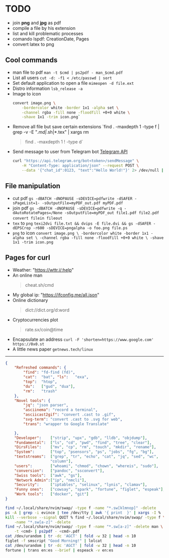 # TODO

- join **png** and **jpg** as pdf
- compile a file by his extension
- list and kill problematic processes
- comando lspdf: CreationDate, Pages
- convert latex to png

## Cool commands

- man file to pdf
    `man -t $cmd | ps2pdf - man_$cmd.pdf`
- List all users
    `cut -d: -f1 < /etc/passwd | sort`
- Set default application to open a file
    `mimeopen -d file.ext`
- Distro information
    `lsb_release -a`
- Image to icon
    ```bash
    convert image.png \
        -bordercolor white -border 1x1 -alpha set \
        -channel rgba -fill none -floodfill +0+0 white \
        -shave 1x1 -trim icon.png`
    ```
- Remove all file but save certain extensions
    `find . -maxdepth 1 -type f | grep -v -E "*.md|*.sh|*.tex" | xargs rm
  > find . -maxdepth 1 ! -type d`
- Send message to user from Telegram bot
    [Telegram API](https://core.telegram.org/bots/api)
    ```bash
    curl "https://api.telegram.org/bot<token>/sendMessage" \
        -H "Content-Type: application/json" --request POST \
        --data '{"chat_id":0123, "text":"Hello World!"}' 2> /dev/null | jq
    ```

## File manipulation

- cut pdf
    `gs -dBATCH -dNOPAUSE -sDEVICE=pdfwrite -dSAFER -sPageList=1-
    -sOutputFile=myPDF_out.pdf myPDF.pdf`
- join pdf
    `gs -dBATCH -dNOPAUSE -sDEVICE=pdfwrite -q -dAutoRotatePages=/None
    -sOutputFile=myPDF_out file1.pdf file2.pdf`
    `convert filein fileout`
- `tex` to `png`
    `texi2dvi file.txt && dvips -E file.dvi &&
    gs -dSAFER -dEPSCrop -r600 -sDEVICE=pngalpha -o foo.png file.ps`
- `png` to icon
    `convert image.png \
        -bordercolor white -border 1x1 -alpha set \
        -channel rgba -fill none -floodfill +0+0 white \
        -shave 1x1 -trim icon.png`

## Pages for curl

- Weather: "https://wttr.i/:help"
- An online man
  > cheat.sh/cmd
- My global ip: "https://ifconfig.me/all.json"
- Online dictionary
  > dict://dict.org/d:word
- Cryptocurrencies plot
  > rate.sx/coin@time
- Encapsulate an address
    `curl -F 'shorten=https://www.google.com' https://0x0.st`
- A little news paper
    `getnews.tech/linux`

---

```json
{
    "Refreshed commands": {
        "find": "fd-find (fd)",
        "cat":  "bat", "ls":   "exa",
        "top":  "htop",
        "du":   ["gud", "dua"],
        "rm":   "trash"
    },
    "Novel tools": {
        "jq": "json parser",
        "asciinema": "record a terminal",
        "asciicast2gif": "convert .cast to .gif",
        "svg-term": "convert .cast to .svg for web",
        "trans": "wrapper to Google Translate"

    },
    "Developer":    ["strip", "upx", "gdb", "lldb", "objdump"],
    "Fundamental":  ["ls", "cd", "pwd", "find", "tree", "clear"],
    "DirsFiles":    ["mv", "cp", "rm", "touch", "mkdir", "rename"],
    "System":       ["top", "psensors", "ps", "jobs", "fg", "bg"],
    "textstreams":  ["grep", "tr", "echo", "cat", "jq", "sed", "wc",
                    "column"],
    "users":        ["whoami", "chmod", "chown", "whereis", "sudo"],
    "conversion":   ["pandoc", "ssconvert"],
    "Swiss tools":  ["awk", "gs"],
    "Network Admin":["ip", "nmcli"],
    "Security":     ["iptables", "selinux", "lynis", "clamav"],
    "Funny ones":   ["cowsay", "spark", "fortune", "figlet", "espeak"],
    "Work tools":   ["docker", "git"]
}
```

```sh
find ~/.local/share/nvim/swap/ -type f -name "*.sw[klmnop]" -delete
ps -A | grep -i evince | tee /dev/tty | awk '{ print  }' | xargs -I %
kill --verbose --signal QUIT % find ~/.local/share/nvim/swap/ -type f \
    -name "*.sw[a-z]" -delete
find ~/.local/share/nvim/swap/ -type f -name "*.sw[a-z]" -delete man \
    -t <cmd> | ps2pdf - <cmd>.pdf
cat /dev/urandom | tr -dc 'AGCT' | fold -w 32 | head -n 10
figlet -f smscript "Good Morning!" | lolcat
cat /dev/urandom | tr -dc 'AGCT' | fold -w 32 | head -n 10
fortune | trans en:es --brief | espeack -v en:es
```
